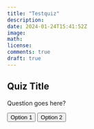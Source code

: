 ```yaml
---
title: "Testquiz"
description: 
date: 2024-01-24T15:41:52Z
image: 
math: 
license: 
comments: true
draft: true
---
```


<div id="quiz">
  <h2>Quiz Title</h2>
  <div id="question-container">
    <p id="question">Question goes here?</p>
  </div>
  <div id="options-container">
    <button onclick="checkAnswer('option1')">Option 1</button>
    <button onclick="checkAnswer('option2')">Option 2</button>
    <!-- Add more options as needed -->
  </div>
  <p id="result"></p>
</div>

<script>
  // JavaScript code for the quiz
  let currentQuestion = 0;
  let score = 0;

  const quizData = [
    {
      question: "Question 1?",
      options: {
        option1: "Answer 1",
        option2: "Answer 2",
        // Add more options as needed
      },
      correctAnswer: "option1",
    },
    // Add more questions as needed
  ];

  function loadQuestion() {
    const questionContainer = document.getElementById("question");
    const optionsContainer = document.getElementById("options-container");

    questionContainer.textContent = quizData[currentQuestion].question;

    optionsContainer.innerHTML = "";
    for (const option in quizData[currentQuestion].options) {
      const button = document.createElement("button");
      button.textContent = quizData[currentQuestion].options[option];
      button.onclick = function () {
        checkAnswer(option);
      };
      optionsContainer.appendChild(button);
    }
  }

  function checkAnswer(selectedOption) {
    if (selectedOption === quizData[currentQuestion].correctAnswer) {
      score++;
    }

    currentQuestion++;

    if (currentQuestion < quizData.length) {
      loadQuestion();
    } else {
      displayResult();
    }
  }

  function displayResult() {
    const resultContainer = document.getElementById("result");
    resultContainer.textContent = `Your score: ${score} out of ${quizData.length}`;
  }

  // Load the first question
  loadQuestion();
</script>
